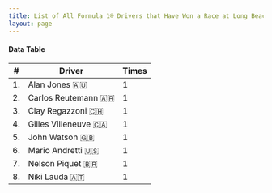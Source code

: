 ```yaml
---
title: List of All Formula 1® Drivers that Have Won a Race at Long Beach
layout: page
---
```


<canvas id="chart" width="400" height="180"></canvas>
<script>
var data = {
    "datasets": [
        {
            "backgroundColor": "#f3a935",
            "borderColor": "#f68639",
            "borderWidth": 1,
            "data": [
                1.0,
                1.0,
                1.0,
                1.0,
                1.0,
                1.0,
                1.0,
                1.0
            ],
            "label": "Times"
        }
    ],
    "labels": [
        "Alan Jones 🇦🇺",
        "Carlos Reutemann 🇦🇷",
        "Clay Regazzoni 🇨🇭",
        "Gilles Villeneuve 🇨🇦",
        "John Watson 🇬🇧",
        "Mario Andretti 🇺🇸",
        "Nelson Piquet 🇧🇷",
        "Niki Lauda 🇦🇹"
    ]
};
var options = {
  legend: {
    display: false
  },
  scales: {
    xAxes: [{
      ticks: {
        beginAtZero: true,
        maxRotation: 180
      }
    }],
    yAxes: [{
      ticks: {
        beginAtZero: true
      }
    }]
  }
};
new Chart("chart", {
    data: data,
    type: 'bar',
    options: options
});
</script>



#### Data Table

| # | Driver | Times |
|--|--|--|
| 1. | Alan Jones 🇦🇺 | 1 |
| 2. | Carlos Reutemann 🇦🇷 | 1 |
| 3. | Clay Regazzoni 🇨🇭 | 1 |
| 4. | Gilles Villeneuve 🇨🇦 | 1 |
| 5. | John Watson 🇬🇧 | 1 |
| 6. | Mario Andretti 🇺🇸 | 1 |
| 7. | Nelson Piquet 🇧🇷 | 1 |
| 8. | Niki Lauda 🇦🇹 | 1 |
